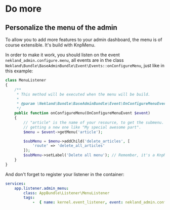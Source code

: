 Do more
=======

Personalize the menu of the admin
---------------------------------

To allow you to add more features to your admin dashboard, the menu is of course extensible. It's build with KnpMenu.

In order to make it work, you should listen on the event `nekland_admin.configure.menu`, all events are in the class
`Nekland\Bundle\BaseAdminBundle\Event\Events::onConfigureMenu`, just like in this example:

```php
class MenuListener
{
    /**
     * This method will be executed when the menu will be build.
     *
     * @param \Nekland\Bundle\BaseAdminBundle\Event\OnConfigureMenuEvent $event
     */
    public function onConfigureMenu(OnConfigureMenuEvent $event)
    {
        // "article" is the name of your resource, to get the submenu. But you can create a new part on the menu by
        // getting a new one like "My special awesome part".
        $menu = $event->getMenu('article');

        $subMenu = $menu->addChild('delete_articles', [
            'route' => 'delete_all_articles'
        ]);
        $subMenu->setLabel('Delete all menu'); // Remember, it's a KnpMenu item ;)
    }
}
```

And don't forget to register your listener in the container:

```yaml
services:
    app.listener.admin_menu:
        class: AppBundle\Listener\MenuListener
        tags:
            -  { name: kernel.event_listener, event: nekland_admin.configure.menu, method: onConfigureMenu }
```
